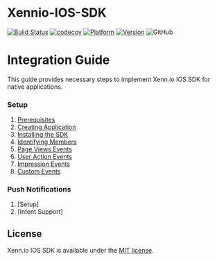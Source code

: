 # Xennio-IOS-SDK

[![Build Status](https://travis-ci.org/xennio/harray-ios-sdk.svg?branch=master)](https://travis-ci.org/xennio/harray-ios-sdk)
[![codecov](https://codecov.io/gh/xennio/harray-ios-sdk/branch/master/graph/badge.svg)](https://codecov.io/gh/xennio/harray-ios-sdk)
[![Platform](https://img.shields.io/cocoapods/p/Xennio.svg?style=flat)](https://cocoapods.org/pods/Xennio)
[![Version](https://img.shields.io/cocoapods/v/Xennio.svg?style=flat)](https://cocoapods.org/pods/Xennio)
![GitHub](https://img.shields.io/github/license/xennio/harray-ios-sdk?style=flat-square)

# Integration Guide
This guide provides necessary steps to implement Xenn.io IOS SDK for native applications. 

### Setup

1. [Prerequisites](https://github.com/xennio/harray-ios-sdk/wiki/Prerequisites)
2. [Creating Application](https://github.com/xennio/harray-ios-sdk/wiki/Creating-Application)
3. [Installing the SDK](https://github.com/xennio/harray-ios-sdk/wiki/Installing-the-SDK)
4. [Identifying Members](https://github.com/xennio/harray-ios-sdk/wiki/Identifying-Members)
5. [Page Views Events](https://github.com/xennio/harray-ios-sdk/wiki/Page-Views-Events)
6. [User Action Events](https://github.com/xennio/harray-ios-sdk/wiki/User-Action-Events)
7. [Impression Events](https://github.com/xennio/harray-ios-sdk/wiki/Impression-Events)
8. [Custom Events](https://github.com/xennio/harray-ios-sdk/wiki/Custom-Events)

### Push Notifications

1. [Setup]
2. [Intent Support]

## License

Xenn.io IOS SDK is available under the [MIT license](LICENSE).